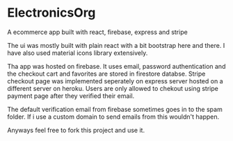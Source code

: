 # ElectronicsOrg
A ecommerce app built with react, firebase, express and stripe

The ui was mostly built with plain react with a bit bootstrap here and there. I have also used material icons library extensively.

Tha app was hosted on firebase. It uses email, password authentication and the checkout cart and favorites are stored in firestore databse.
Stripe checkout page was implemented seperately on express server hosted on a different server on heroku. Users are only allowed to chekout using stripe payment page after they verified their email.

The default verification email from firebase sometimes goes in to the spam folder. If i use a custom domain to send emails from this wouldn't happen.

Anyways feel free to fork this project and use it.

